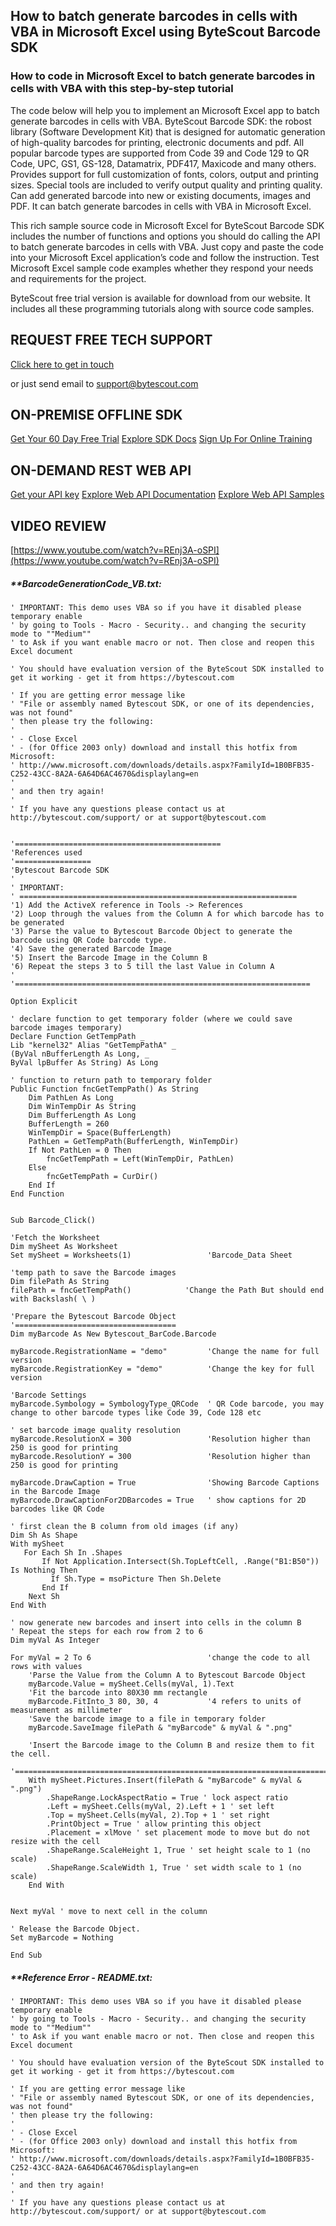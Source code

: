 ## How to batch generate barcodes in cells with VBA in Microsoft Excel using ByteScout Barcode SDK

### How to code in Microsoft Excel to batch generate barcodes in cells with VBA with this step-by-step tutorial

The code below will help you to implement an Microsoft Excel app to batch generate barcodes in cells with VBA. ByteScout Barcode SDK: the robost library (Software Development Kit) that is designed for automatic generation of high-quality barcodes for printing, electronic documents and pdf. All popular barcode types are supported from Code 39 and Code 129 to QR Code, UPC, GS1, GS-128, Datamatrix, PDF417, Maxicode and many others. Provides support for full customization of fonts, colors, output and printing sizes. Special tools are included to verify output quality and printing quality. Can add generated barcode into new or existing documents, images and PDF. It can batch generate barcodes in cells with VBA in Microsoft Excel.

This rich sample source code in Microsoft Excel for ByteScout Barcode SDK includes the number of functions and options you should do calling the API to batch generate barcodes in cells with VBA. Just copy and paste the code into your Microsoft Excel application’s code and follow the instruction. Test Microsoft Excel sample code examples whether they respond your needs and requirements for the project.

ByteScout free trial version is available for download from our website. It includes all these programming tutorials along with source code samples.

## REQUEST FREE TECH SUPPORT

[Click here to get in touch](https://bytescout.zendesk.com/hc/en-us/requests/new?subject=ByteScout%20Barcode%20SDK%20Question)

or just send email to [support@bytescout.com](mailto:support@bytescout.com?subject=ByteScout%20Barcode%20SDK%20Question) 

## ON-PREMISE OFFLINE SDK 

[Get Your 60 Day Free Trial](https://bytescout.com/download/web-installer?utm_source=github-readme)
[Explore SDK Docs](https://bytescout.com/documentation/index.html?utm_source=github-readme)
[Sign Up For Online Training](https://academy.bytescout.com/)


## ON-DEMAND REST WEB API

[Get your API key](https://pdf.co/documentation/api?utm_source=github-readme)
[Explore Web API Documentation](https://pdf.co/documentation/api?utm_source=github-readme)
[Explore Web API Samples](https://github.com/bytescout/ByteScout-SDK-SourceCode/tree/master/PDF.co%20Web%20API)

## VIDEO REVIEW

[https://www.youtube.com/watch?v=REnj3A-oSPI](https://www.youtube.com/watch?v=REnj3A-oSPI)




<!-- code block begin -->

##### ****BarcodeGenerationCode_VB.txt:**
    
```
' IMPORTANT: This demo uses VBA so if you have it disabled please temporary enable
' by going to Tools - Macro - Security.. and changing the security mode to ""Medium""
' to Ask if you want enable macro or not. Then close and reopen this Excel document

' You should have evaluation version of the ByteScout SDK installed to get it working - get it from https://bytescout.com

' If you are getting error message like
' "File or assembly named Bytescout SDK, or one of its dependencies, was not found"
' then please try the following:
'
' - Close Excel
' - (for Office 2003 only) download and install this hotfix from Microsoft:
' http://www.microsoft.com/downloads/details.aspx?FamilyId=1B0BFB35-C252-43CC-8A2A-6A64D6AC4670&displaylang=en
'
' and then try again!
'
' If you have any questions please contact us at http://bytescout.com/support/ or at support@bytescout.com
                            

'==============================================
'References used
'=================
'Bytescout Barcode SDK
'
' IMPORTANT:
' ==============================================================
'1) Add the ActiveX reference in Tools -> References
'2) Loop through the values from the Column A for which barcode has to be generated
'3) Parse the value to Bytescout Barcode Object to generate the barcode using QR Code barcode type.
'4) Save the generated Barcode Image
'5) Insert the Barcode Image in the Column B
'6) Repeat the steps 3 to 5 till the last Value in Column A
'
'==================================================================

Option Explicit

' declare function to get temporary folder (where we could save barcode images temporary)
Declare Function GetTempPath _
Lib "kernel32" Alias "GetTempPathA" _
(ByVal nBufferLength As Long, _
ByVal lpBuffer As String) As Long
 
' function to return path to temporary folder
Public Function fncGetTempPath() As String
    Dim PathLen As Long
    Dim WinTempDir As String
    Dim BufferLength As Long
    BufferLength = 260
    WinTempDir = Space(BufferLength)
    PathLen = GetTempPath(BufferLength, WinTempDir)
    If Not PathLen = 0 Then
        fncGetTempPath = Left(WinTempDir, PathLen)
    Else
        fncGetTempPath = CurDir()
    End If
End Function


Sub Barcode_Click()

'Fetch the Worksheet
Dim mySheet As Worksheet
Set mySheet = Worksheets(1)                 'Barcode_Data Sheet

'temp path to save the Barcode images
Dim filePath As String
filePath = fncGetTempPath()            'Change the Path But should end with Backslash( \ )

'Prepare the Bytescout Barcode Object
'====================================
Dim myBarcode As New Bytescout_BarCode.Barcode

myBarcode.RegistrationName = "demo"         'Change the name for full version
myBarcode.RegistrationKey = "demo"          'Change the key for full version

'Barcode Settings
myBarcode.Symbology = SymbologyType_QRCode  ' QR Code barcode, you may change to other barcode types like Code 39, Code 128 etc

' set barcode image quality resolution
myBarcode.ResolutionX = 300                 'Resolution higher than 250 is good for printing
myBarcode.ResolutionY = 300                 'Resolution higher than 250 is good for printing

myBarcode.DrawCaption = True                'Showing Barcode Captions in the Barcode Image
myBarcode.DrawCaptionFor2DBarcodes = True   ' show captions for 2D barcodes like QR Code

' first clean the B column from old images (if any)
Dim Sh As Shape
With mySheet
   For Each Sh In .Shapes
       If Not Application.Intersect(Sh.TopLeftCell, .Range("B1:B50")) Is Nothing Then
         If Sh.Type = msoPicture Then Sh.Delete
       End If
    Next Sh
End With

' now generate new barcodes and insert into cells in the column B
' Repeat the steps for each row from 2 to 6
Dim myVal As Integer

For myVal = 2 To 6                          'change the code to all rows with values
    'Parse the Value from the Column A to Bytescout Barcode Object
    myBarcode.Value = mySheet.Cells(myVal, 1).Text
    'Fit the barcode into 80X30 mm rectangle
    myBarcode.FitInto_3 80, 30, 4           '4 refers to units of measurement as millimeter
    'Save the barcode image to a file in temporary folder
    myBarcode.SaveImage filePath & "myBarcode" & myVal & ".png"
    
    'Insert the Barcode image to the Column B and resize them to fit the cell.
    '==========================================================================
    With mySheet.Pictures.Insert(filePath & "myBarcode" & myVal & ".png")
        .ShapeRange.LockAspectRatio = True ' lock aspect ratio
        .Left = mySheet.Cells(myVal, 2).Left + 1 ' set left
        .Top = mySheet.Cells(myVal, 2).Top + 1 ' set right
        .PrintObject = True ' allow printing this object
        .Placement = xlMove ' set placement mode to move but do not resize with the cell
        .ShapeRange.ScaleHeight 1, True ' set height scale to 1 (no scale)
        .ShapeRange.ScaleWidth 1, True ' set width scale to 1 (no scale)
    End With
    
    
Next myVal ' move to next cell in the column

' Release the Barcode Object.
Set myBarcode = Nothing

End Sub

```

<!-- code block end -->    

<!-- code block begin -->

##### ****Reference Error - README.txt:**
    
```
' IMPORTANT: This demo uses VBA so if you have it disabled please temporary enable
' by going to Tools - Macro - Security.. and changing the security mode to ""Medium""
' to Ask if you want enable macro or not. Then close and reopen this Excel document

' You should have evaluation version of the ByteScout SDK installed to get it working - get it from https://bytescout.com

' If you are getting error message like
' "File or assembly named Bytescout SDK, or one of its dependencies, was not found"
' then please try the following:
'
' - Close Excel
' - (for Office 2003 only) download and install this hotfix from Microsoft:
' http://www.microsoft.com/downloads/details.aspx?FamilyId=1B0BFB35-C252-43CC-8A2A-6A64D6AC4670&displaylang=en
'
' and then try again!
'
' If you have any questions please contact us at http://bytescout.com/support/ or at support@bytescout.com
                            



```

<!-- code block end -->
